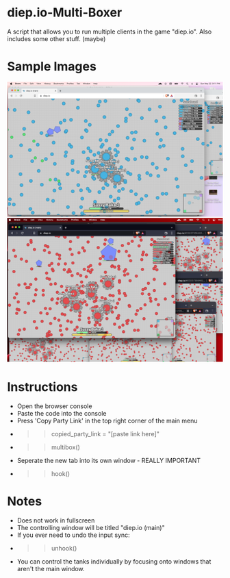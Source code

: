 # diep.io-Multi-Boxer
A script that allows you to run multiple clients in the game "diep.io". Also includes some other stuff. (maybe)

# Sample Images
![Alt text](/diep.io-multiboxer-sample-image.png)
![Alt text](/diep.io-multiboxer-sample-image-2.png)

# Instructions
- Open the browser console
- Paste the code into the console
- Press 'Copy Party Link' in the top right corner of the main menu
- >> copied_party_link = "[paste link here]"
- >> multibox()
- Seperate the new tab into its own window - REALLY IMPORTANT
- >> hook()

# Notes
- Does not work in fullscreen
- The controlling window will be titled "diep.io (main)"
- If you ever need to undo the input sync:
- >> unhook()
- You can control the tanks individually by focusing onto windows that aren't the main window.
